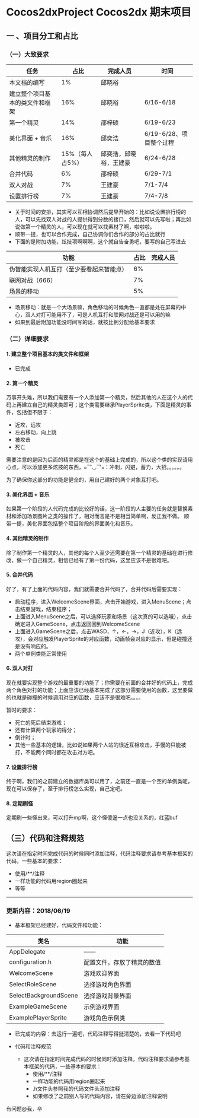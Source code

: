 # Cocos2dxProject Cocos2dx 期末项目

## 一 、项目分工和占比

### （一）大致要求

| 任务                           | 占比            | 完成人员               | 时间                    |
| ------------------------------ | --------------- | ---------------------- | ----------------------- |
| 本文档的编写                   | 1%              | 邱晓裕                 |                         |
| 建立整个项目基本的类文件和框架 | 16%             | 邱晓裕                 | 6/16-6/18               |
| 第一个精灵                     | 14%             | 邵梓硕                 | 6/19-6/23               |
| 美化界面 + 音乐                | 16%             | 邱奕浩                 | 6/19-6/28、项目整个过程 |
| 其他精灵的制作                 | 15%（每人占5%） | 邱奕浩，邱晓裕，王建豪 | 6/24-6/28               |
| 合并代码                       | 6%              | 邵梓硕                 | 6/29-7/1                |
| 双人对战                       | 7%              | 王建豪                 | 7/1-7/4                 |
| 设置排行榜                     | 7%              | 王建豪                 | 7/4-7/8                 |


* 关于时间的安排，其实可以互相协调然后提早开始的：比如说设置排行榜的人，可以先找双人对战的人提供得到分数的接口，然后就可以先写啦；再比如说做第一个精灵的人，可以现在就可以找素材了啊，啦啦啦。
* 顺带一提，也可以合作完成，自己协调你们合作的部分的占比就行
* 下面的是附加功能，炫技项啊啊啊，这个就自告奋勇吧，要写的自己写进去

| 功能                                     | 占比 | 完成人员 |
| ---------------------------------------- | ---- | -------- |
| 伪智能实现人机互打（至少要看起来智能点） | 6%   |          |
| 联网对战（666）                          | 7%   |          |
| 场景的移动                               | 5%   |          |

* 场景移动：就是一个大场景嘛，角色移动的时候角色一直都是处在屏幕的中心，双人对打可能用不了，可是人机互打和联网对战还是可以用的嘛
* 如果到最后附加功能没时间写的话，就按比例分配给基本要求

### （二）详细要求

#### 1. 建立整个项目基本的类文件和框架

* 已完成

#### 2. 第一个精灵

万事开头难，所以我们需要有一个人添加第一个精灵，然后其他的人在这个人的代码上再建立自己的精灵类即可；这个类需要继承PlayerSprite类，下面是精灵的事件，包括但不限于：

* 近攻，远攻
* 左右移动，向上跳
* 被攻击
* 死亡

需要注意的是因为后面的精灵都是在这个的基础上完成的，所以这个类的实现请用心点，可以添加更多炫技的东西，๑乛◡乛๑：冲刺，闪避，蓄力，大招。。。。。。

为了确保你这部分的功能是健全的，用自己建好的两个对象互打吧。

#### 3. 美化界面 + 音乐

如果第一个阶段的人代码完成的比较好的话，这一阶段的人主要的任务就是替换素材和添加场景图片之类的操作了，相对而言是不是相当简单啊，反正我不做。
顺带一提，美化界面包括整个项目阶段的界面美化和音乐。

#### 4. 其他精灵的制作

除了制作第一个精灵的人，其他的每个人至少还需要在第一个精灵的基础在进行修改，做一个自己精灵，相信已经有了第一份代码，这里应该不是很难吧。

#### 5. 合并代码

好了，有了上面的代码内容，我们就需要合并代码了，合并代码后需要实现：

- 启动程序，进入WelcomeScene界面，点击开始游戏，进入MenuScene；点击结束游戏，结束程序；
- 上面进入MenuScene之后，可以选择玩家和场景（这次真的可以选哦），点击确定进入GameScene，点击返回回到WelcomeScene
- 上面进入GameScene之后，点击WASD，↑，←，→，J（近攻），K（远攻），会对应触发PlayerSprite的对应函数，动画帧会对应的显示，但是碰撞还是没有响应的。
- 两个单例类能正常使用

#### 6. 双人对打 

现在就要实现整个游戏的最重要的功能了；你需要在前面的合并好的代码上，完成两个角色对打的功能；上面应该已经基本完成了这部分需要使用的函数，这里要做的也就是碰撞的时候调用对应的函数，应该不是很难吧。。。。

暂时的要求：
* 死亡的死后结束游戏；
* 还有计算两个玩家的得分；
* 倒计时；
* 其他一些基本的逻辑，比如说如果两个人站的很近互相攻击，手慢的只能被打，不能两个同时都在攻击对方吧。


#### 7. 设置排行榜

终于啊，我们的之前建立的数据库类可以用了，之前还一直是一个空的单例类呢，现在可以保存了，至于排行榜怎么实现，自己定吧。

#### 8. 定期刷怪

定期刷一些怪出来，可以打升mp啊，这个怪傻逼一点也没关系的，红蓝buf

## （三）代码和注释规范

这次请在指定时间完成代码的时候同时添加注释，代码注释要求请参考基本框架的代码，一些基本的要求：

* 使用/**/注释
* 一样功能的代码用region圈起来
* 等等

***

### 更新内容：2018/06/19

* 基本框架已经建好，代码文件和功能：

| 类名                  | 功能                       |
| --------------------- | -------------------------- |
| AppDelegate           | ——                         |
| configuration.h       | 配置文件，存放了精灵的数值 |
| WelcomeScene          | 游戏欢迎界面               |
| SelectRoleScene       | 选择游戏角色界面           |
| SelectBackgroundScene | 选择游戏背景界面           |
| ExampleGameScene      | 示例游戏界面               |
| ExamplePlayerSprite   | 游戏角色示例类             |


* 已完成的内容：去运行一遍吧，代码注释写得挺清楚的，去看一下代码吧

* 代码和注释规范
  * 这次请在指定时间完成代码的时候同时添加注释，代码注释要求请参考基本框架的代码，一些基本的要求：
    * 使用/**/注释
    * 一样功能的代码用region圈起来
    * .h文件头参照我的代码文件头添加注释
    * 如果修改了之前别人写的代码内容，请在旁边添加注释说明

有问题@我，卒







